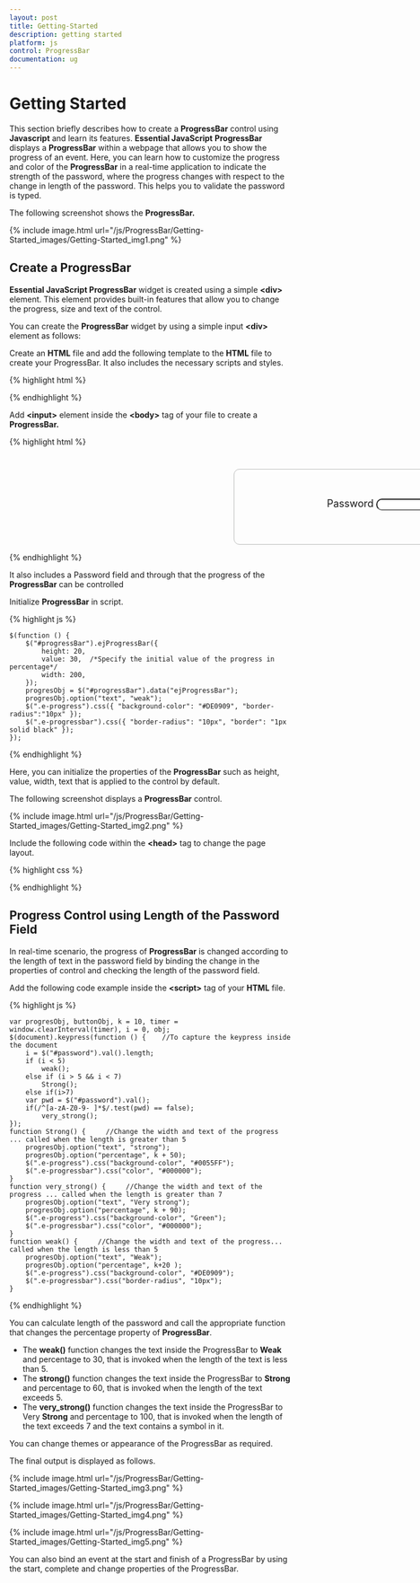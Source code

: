 ```yaml
---
layout: post
title: Getting-Started
description: getting started
platform: js
control: ProgressBar
documentation: ug
---
```


# Getting Started

This section briefly describes how to create a **ProgressBar** control using **Javascript** and learn its features.
**Essential JavaScript** **ProgressBar** displays a **ProgressBar** within a webpage that allows you to show the progress of an event. Here, you can learn how to customize the progress and color of the **ProgressBar** in a real-time application to indicate the strength of the password, where the progress changes with respect to the change in length of the password. This helps you to validate the password is typed. 

The following screenshot shows the **ProgressBar.**


{% include image.html url="/js/ProgressBar/Getting-Started_images/Getting-Started_img1.png" %}

## Create a ProgressBar

**Essential JavaScript ProgressBar** widget is created using a simple **&lt;div&gt;** element. This element provides built-in features that allow you to change the progress, size and text of the control.

You can create the **ProgressBar** widget by using a simple input **&lt;div&gt;** element as follows:

 Create an **HTML** file and add the following template to the **HTML** file to create your ProgressBar. It also includes the necessary scripts and styles.



{% highlight html %}



<html>
   <head>
      <meta name="viewport" content="width=device-width, initial-scale=1.0" charset="utf-8"  />
      <!-- Style sheet for default theme (flat azure) -->
      <link href="http://cdn.syncfusion.com/13.1.0.21/js/web/flat-azure/ej.web.all.min.css"rel="stylesheet"/>
      <!--Scripts-->
      <script src="http://cdn.syncfusion.com/js/assets/external/jquery-1.10.2.min.js"> </script>
      <script src="http://cdn.syncfusion.com/js/assets/external/jquery.globalize.min.js"> </script>
      <script src="http://cdn.syncfusion.com/js/assets/external/jquery.easing.1.3.min.js"> </script>
      <script src="http://cdn.syncfusion.com/13.1.0.21/js/web/ej.web.all.min.js"></script>
      <!--Add custom scripts here -->
   </head>
   <body>
      <!--Initialize the ProgressBar -->
   </body>
</html>




{% endhighlight %}



 Add **&lt;input&gt;** element inside the **&lt;body&gt;** tag of your file to create a **ProgressBar.**



{% highlight html %}

<div style="content-container-fluid">
   <div class="row">
      <div class="cols-sample-area">
         <div class="frame">
            <div class="wrap_up">
               <!--Initializing password field*-->
               <label for="startButton">Password</label>
               <input type="password" id="password" style="border-radius:10px"/>
            </div>
            <div class="control">
               <!--initializing ProgressBar control-->
               <div id="progressBar"></div>
            </div>
         </div>
      </div>
   </div>
</div>


{% endhighlight %}



It also includes a Password field and through that the progress of the **ProgressBar** can be controlled

Initialize **ProgressBar** in script.



{% highlight js %}
    
    $(function () {   
        $("#progressBar").ejProgressBar({ 
            height: 20,    
            value: 30,  /*Specify the initial value of the progress in percentage*/  
            width: 200,
        });
        progresObj = $("#progressBar").data("ejProgressBar");
        progresObj.option("text", "weak");
        $(".e-progress").css({ "background-color": "#DE0909", "border-radius":"10px" });          
        $(".e-progressbar").css({ "border-radius": "10px", "border": "1px solid black" });
    });



{% endhighlight %}



Here, you can initialize the properties of the **ProgressBar** such as height, value, width, text that is applied to the control by default.

The following screenshot displays a **ProgressBar** control.



{% include image.html url="/js/ProgressBar/Getting-Started_images/Getting-Started_img2.png" %}

Include the following code within the **&lt;head&gt;** tag to change the page layout.



{% highlight css %}



<style type="text/css" class="cssStyles">
   /*applying styles */
   .frame {
       border: 1px solid #BBBCBB;
       border-radius: 10px 10px 10px 10px;
       padding: 50px 60px;
       margin-top: 40px;
       width: 400px;
       margin-left: 400px;
   }
   .control {
       margin-bottom: 5px;
       margin-left: 230px;
   }
   .wrap_up {
       margin-left: 105px;
       font-size: 18px;
   }
   #progressBar {
       margin-top: 10px;
   }
</style>



{% endhighlight %}

## Progress Control using Length of the Password Field

In real-time scenario, the progress of **ProgressBar** is changed according to the length of text in the password field by binding the change in the properties of control and checking the length of the password field.

Add the following code example inside the **&lt;script&gt;** tag of your **HTML** file.



{% highlight js %}

    var progresObj, buttonObj, k = 10, timer = window.clearInterval(timer), i = 0, obj;
    $(document).keypress(function () {    //To capture the keypress inside the document           
        i = $("#password").val().length;
        if (i < 5) 
            weak();
        else if (i > 5 && i < 7) 
            Strong();
        else if(i>7) 
        var pwd = $("#password").val();
        if(/^[a-zA-Z0-9- ]*$/.test(pwd) == false);
            very_strong();
    });
    function Strong() {     //Change the width and text of the progress ... called when the length is greater than 5
        progresObj.option("text", "strong");
        progresObj.option("percentage", k + 50);
        $(".e-progress").css("background-color", "#0055FF");
        $(".e-progressbar").css("color", "#000000");       
    }
    function very_strong() {     //Change the width and text of the progress ... called when the length is greater than 7
        progresObj.option("text", "Very strong");
        progresObj.option("percentage", k + 90);
        $(".e-progress").css("background-color", "Green");
        $(".e-progressbar").css("color", "#000000");   
    }
    function weak() {     //Change the width and text of the progress... called when the length is less than 5
        progresObj.option("text", "Weak");
        progresObj.option("percentage", k+20 );
        $(".e-progress").css("background-color", "#DE0909");
        $(".e-progressbar").css("border-radius", "10px");      
    }


{% endhighlight %}



You can calculate length of the password and call the appropriate function that changes the percentage property of **ProgressBar**.

* The **weak()** function changes the text inside the ProgressBar to **Weak** and percentage to 30, that is invoked when the length of the text is less than 5.
* The **strong()** function changes the text inside the ProgressBar to **Strong** and percentage to 60, that is invoked when the length of the text exceeds 5.
* The **very_strong()** function changes the text inside the ProgressBar to Very **Strong** and percentage to 100, that is invoked when the length of the text exceeds 7 and the text contains a symbol in it.

You can change themes or appearance of the ProgressBar as required.

The final output is displayed as follows.


{% include image.html url="/js/ProgressBar/Getting-Started_images/Getting-Started_img3.png" %}

{% include image.html url="/js/ProgressBar/Getting-Started_images/Getting-Started_img4.png" %}

{% include image.html url="/js/ProgressBar/Getting-Started_images/Getting-Started_img5.png" %}

You can also bind an event at the start and finish of a ProgressBar by using the start, complete and change properties of the ProgressBar.

